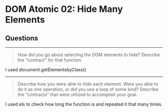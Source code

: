 # DOM Atomic 02: Hide Many Elements

## Questions

---

> How did you go about selecting the DOM elements to hide? Describe the "contract" for that function.

I used document.getElementsbyClass()

---

> Describe how you were able to hide each element. Were you able to do it as one operation, or did you use a loop of some kind? Describe the "contracts" that were utilized to accomplish your goal.

I used els to check how long the function is and repeated it that many times.